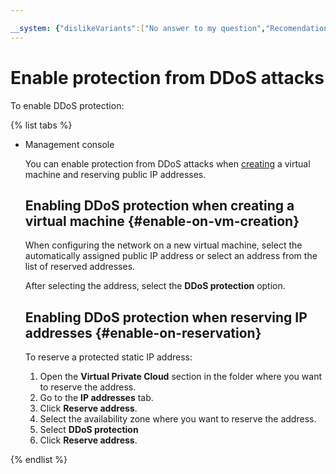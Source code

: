 ```yaml
---

__system: {"dislikeVariants":["No answer to my question","Recomendations didn't help","The content doesn't match title","Other"]}
---
```

# Enable protection from DDoS attacks

To enable DDoS protection:

{% list tabs %}

- Management console
  
  You can enable protection from DDoS attacks when  [creating](../../compute/quickstart/quick-create-linux) a virtual machine and reserving public IP addresses.
  
  ## Enabling DDoS protection when creating a virtual machine {#enable-on-vm-creation}
  
  When configuring the network on a new virtual machine, select the automatically assigned public IP address or select an address from the list of reserved addresses.
  
  After selecting the address, select the **DDoS protection** option.
  
  ## Enabling DDoS protection when reserving IP addresses {#enable-on-reservation}
  
  To reserve a protected static IP address:
  
  1. Open the **Virtual Private Cloud** section in the folder where you want to reserve the address.
  1. Go to the **IP addresses** tab.
  1. Click **Reserve address**.
  1. Select the availability zone where you want to reserve the address.
  1. Select **DDoS protection**
  1. Click **Reserve address**.
  
{% endlist %}

